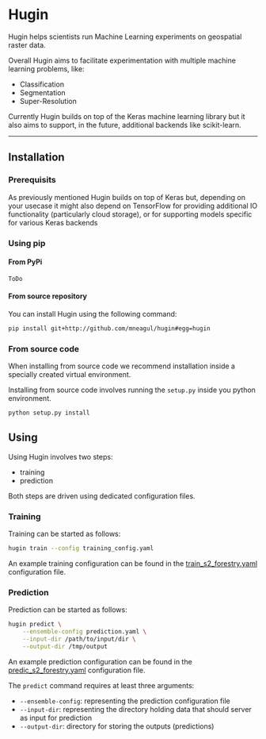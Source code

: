 # Hugin

Hugin helps scientists run Machine Learning experiments on geospatial raster data.

Overall Hugin aims to facilitate experimentation with multiple machine learning problems, like:

 - Classification
 - Segmentation
 - Super-Resolution

Currently Hugin builds on top of the Keras machine learning library but it also aims to support, in the future, additional backends like scikit-learn.

------------------

## Installation


### Prerequisits

As previously mentioned Hugin builds on top of Keras but, depending on your usecase it might also depend on TensorFlow 
for providing additional IO functionality (particularly cloud storage), or for supporting models specific for various Keras backends

### Using pip

#### From PyPi

`ToDo`

#### From source repository

You can install Hugin using the following command:
```bash
pip install git+http://github.com/mneagul/hugin#egg=hugin
```

### From source code

When installing from source code we recommend installation inside a specially created virtual environment.

Installing from source code involves running the `setup.py` inside you python environment.

```python
python setup.py install
```

## Using

Using Hugin involves two steps:
 - training
 - prediction

Both steps are driven using dedicated configuration files.

### Training

Training can be started as follows:

```bash
hugin train --config training_config.yaml
```

An example training configuration can be found in the [train_s2_forestry.yaml](etc/usecases/s2-forestry/train_s2_forestry.yaml) configuration file.

### Prediction

Prediction can be started as follows:

```bash
hugin predict \
    --ensemble-config prediction.yaml \
    --input-dir /path/to/input/dir \
    --output-dir /tmp/output
```

An example prediction configuration can be found in the [predic_s2_forestry.yaml](etc/usecases/s2-forestry/predic_s2_forestry.yaml) configuration file.

The `predict` command requires at least three arguments: 
 * `--ensemble-config`: representing the prediction configuration file
 * `--input-dir`: representing the directory holding data that should server as input for prediction
 * `--output-dir`: directory for storing the outputs (predictions)
